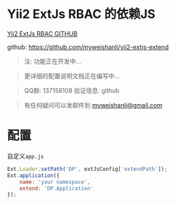 Yii2 ExtJs RBAC 的依赖JS
=========

[Yii2 ExtJs RBAC GITHUB](https://github.com/myweishanli/yii2-extjs-rbac)

github: https://github.com/myweishanli/yii2-extjs-extend

> 注: 功能正在开发中...

> 更详细的配置说明文档正在编写中...

> QQ群: 137158108 验证信息: github

> 有任何疑问可以发邮件到 myweishanli@gmail.com

配置
=========

自定义`app.js`
```javascript
Ext.Loader.setPath('DP', extJsConfig['extendPath']);
Ext.application({
    name: 'your namespace',
    extend: 'DP.Application'
});
```